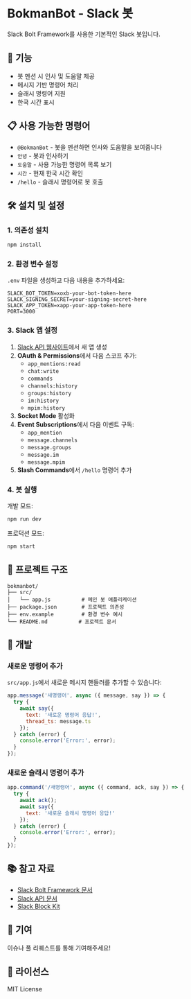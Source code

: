 # BokmanBot - Slack 봇

Slack Bolt Framework를 사용한 기본적인 Slack 봇입니다.

## 🚀 기능

- 봇 멘션 시 인사 및 도움말 제공
- 메시지 기반 명령어 처리
- 슬래시 명령어 지원
- 한국 시간 표시

## 📋 사용 가능한 명령어

- `@BokmanBot` - 봇을 멘션하면 인사와 도움말을 보여줍니다
- `안녕` - 봇과 인사하기
- `도움말` - 사용 가능한 명령어 목록 보기
- `시간` - 현재 한국 시간 확인
- `/hello` - 슬래시 명령어로 봇 호출

## 🛠️ 설치 및 설정

### 1. 의존성 설치

```bash
npm install
```

### 2. 환경 변수 설정

`.env` 파일을 생성하고 다음 내용을 추가하세요:

```env
SLACK_BOT_TOKEN=xoxb-your-bot-token-here
SLACK_SIGNING_SECRET=your-signing-secret-here
SLACK_APP_TOKEN=xapp-your-app-token-here
PORT=3000
```

### 3. Slack 앱 설정

1. [Slack API 웹사이트](https://api.slack.com/apps)에서 새 앱 생성
2. **OAuth & Permissions**에서 다음 스코프 추가:
   - `app_mentions:read`
   - `chat:write`
   - `commands`
   - `channels:history`
   - `groups:history`
   - `im:history`
   - `mpim:history`
3. **Socket Mode** 활성화
4. **Event Subscriptions**에서 다음 이벤트 구독:
   - `app_mention`
   - `message.channels`
   - `message.groups`
   - `message.im`
   - `message.mpim`
5. **Slash Commands**에서 `/hello` 명령어 추가

### 4. 봇 실행

개발 모드:
```bash
npm run dev
```

프로덕션 모드:
```bash
npm start
```

## 📁 프로젝트 구조

```
bokmanbot/
├── src/
│   └── app.js          # 메인 봇 애플리케이션
├── package.json        # 프로젝트 의존성
├── env.example         # 환경 변수 예시
└── README.md          # 프로젝트 문서
```

## 🔧 개발

### 새로운 명령어 추가

`src/app.js`에서 새로운 메시지 핸들러를 추가할 수 있습니다:

```javascript
app.message('새명령어', async ({ message, say }) => {
  try {
    await say({
      text: '새로운 명령어 응답!',
      thread_ts: message.ts
    });
  } catch (error) {
    console.error('Error:', error);
  }
});
```

### 새로운 슬래시 명령어 추가

```javascript
app.command('/새명령어', async ({ command, ack, say }) => {
  try {
    await ack();
    await say({
      text: '새로운 슬래시 명령어 응답!'
    });
  } catch (error) {
    console.error('Error:', error);
  }
});
```

## 📚 참고 자료

- [Slack Bolt Framework 문서](https://slack.dev/bolt-js/)
- [Slack API 문서](https://api.slack.com/)
- [Slack Block Kit](https://api.slack.com/block-kit)

## 🤝 기여

이슈나 풀 리퀘스트를 통해 기여해주세요!

## 📄 라이선스

MIT License 